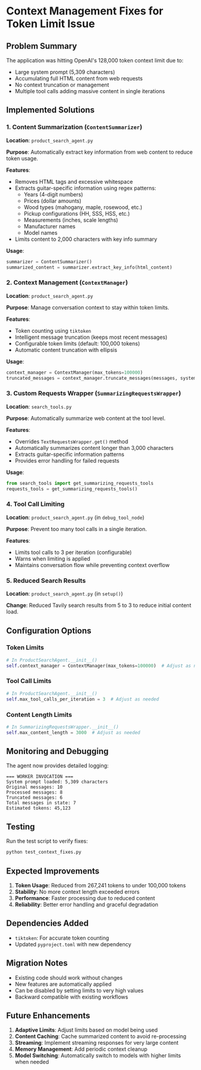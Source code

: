 # Context Management Fixes for Token Limit Issue

## Problem Summary

The application was hitting OpenAI's 128,000 token context limit due to:
- Large system prompt (5,309 characters)
- Accumulating full HTML content from web requests
- No context truncation or management
- Multiple tool calls adding massive content in single iterations

## Implemented Solutions

### 1. Content Summarization (`ContentSummarizer`)

**Location**: `product_search_agent.py`

**Purpose**: Automatically extract key information from web content to reduce token usage.

**Features**:
- Removes HTML tags and excessive whitespace
- Extracts guitar-specific information using regex patterns:
  - Years (4-digit numbers)
  - Prices (dollar amounts)
  - Wood types (mahogany, maple, rosewood, etc.)
  - Pickup configurations (HH, SSS, HSS, etc.)
  - Measurements (inches, scale lengths)
  - Manufacturer names
  - Model names
- Limits content to 2,000 characters with key info summary

**Usage**:
```python
summarizer = ContentSummarizer()
summarized_content = summarizer.extract_key_info(html_content)
```

### 2. Context Management (`ContextManager`)

**Location**: `product_search_agent.py`

**Purpose**: Manage conversation context to stay within token limits.

**Features**:
- Token counting using `tiktoken`
- Intelligent message truncation (keeps most recent messages)
- Configurable token limits (default: 100,000 tokens)
- Automatic content truncation with ellipsis

**Usage**:
```python
context_manager = ContextManager(max_tokens=100000)
truncated_messages = context_manager.truncate_messages(messages, system_message)
```

### 3. Custom Requests Wrapper (`SummarizingRequestsWrapper`)

**Location**: `search_tools.py`

**Purpose**: Automatically summarize web content at the tool level.

**Features**:
- Overrides `TextRequestsWrapper.get()` method
- Automatically summarizes content longer than 3,000 characters
- Extracts guitar-specific information patterns
- Provides error handling for failed requests

**Usage**:
```python
from search_tools import get_summarizing_requests_tools
requests_tools = get_summarizing_requests_tools()
```

### 4. Tool Call Limiting

**Location**: `product_search_agent.py` (in `debug_tool_node`)

**Purpose**: Prevent too many tool calls in a single iteration.

**Features**:
- Limits tool calls to 3 per iteration (configurable)
- Warns when limiting is applied
- Maintains conversation flow while preventing context overflow

### 5. Reduced Search Results

**Location**: `product_search_agent.py` (in `setup()`)

**Change**: Reduced Tavily search results from 5 to 3 to reduce initial content load.

## Configuration Options

### Token Limits
```python
# In ProductSearchAgent.__init__()
self.context_manager = ContextManager(max_tokens=100000)  # Adjust as needed
```

### Tool Call Limits
```python
# In ProductSearchAgent.__init__()
self.max_tool_calls_per_iteration = 3  # Adjust as needed
```

### Content Length Limits
```python
# In SummarizingRequestsWrapper.__init__()
self.max_content_length = 3000  # Adjust as needed
```

## Monitoring and Debugging

The agent now provides detailed logging:

```
=== WORKER INVOCATION ===
System prompt loaded: 5,309 characters
Original messages: 10
Processed messages: 8
Truncated messages: 6
Total messages in state: 7
Estimated tokens: 45,123
```

## Testing

Run the test script to verify fixes:

```bash
python test_context_fixes.py
```

## Expected Improvements

1. **Token Usage**: Reduced from 267,241 tokens to under 100,000 tokens
2. **Stability**: No more context length exceeded errors
3. **Performance**: Faster processing due to reduced content
4. **Reliability**: Better error handling and graceful degradation

## Dependencies Added

- `tiktoken`: For accurate token counting
- Updated `pyproject.toml` with new dependency

## Migration Notes

- Existing code should work without changes
- New features are automatically applied
- Can be disabled by setting limits to very high values
- Backward compatible with existing workflows

## Future Enhancements

1. **Adaptive Limits**: Adjust limits based on model being used
2. **Content Caching**: Cache summarized content to avoid re-processing
3. **Streaming**: Implement streaming responses for very large content
4. **Memory Management**: Add periodic context cleanup
5. **Model Switching**: Automatically switch to models with higher limits when needed 